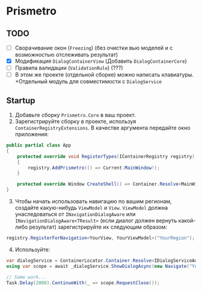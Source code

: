 # Prismetro
## TODO

- [ ] Сворачивание окон (`Freezing`) (без очистки вью моделей и с возможностью отслеживать результат)
- [x] Модификация `DialogContainerView` (Добавить `DialogContainerCore`)
- [ ] Правила валидации (`ValidationRule`) (???)
- [ ] В этом же проекте (отдельной сборке) можно написать клавиатуры. +Отдельный модуль для совместимости с `DialogService`

## Startup

1. Добавьте сборку `Prismetro.Core` в ваш проект.
2. Зарегистрируйте сборку в проекте, используя `ContainerRegistryExtensions`. В качестве аргумента передайте окно приложения:

```C#
public partial class App
{
    protected override void RegisterTypes(IContainerRegistry registry)
    {
        registry.AddPrismetro(() => Current.MainWindow!);
    }

    protected override Window CreateShell() => Container.Resolve<MainWindow>();
}
```

3. Чтобы начать использовать навигацию по вашим регионам, создайте какую-нибудь `ViewModel` и `View`. `ViewModel` должна унаследоваться от `INavigationDialogAware` или `INavigationDialogAware<TResult>` (если диалог должен вернуть какой-либо результат) зарегистрируйте их следующим образом:

```C#
registry.RegisterForNavigation<YourView, YourViewModel>("YourRegion");
```

4. Используйте:

```C#
var dialogService = ContainerLocator.Container.Resolve<IDialogServiceAdapter>();
using var scope = await _dialogService.ShowDialogAsync(new Navigate("YourRegion", new()));

// Some work...
Task.Delay(2000).ContinueWith(_ => scope.RequestClose());
```

